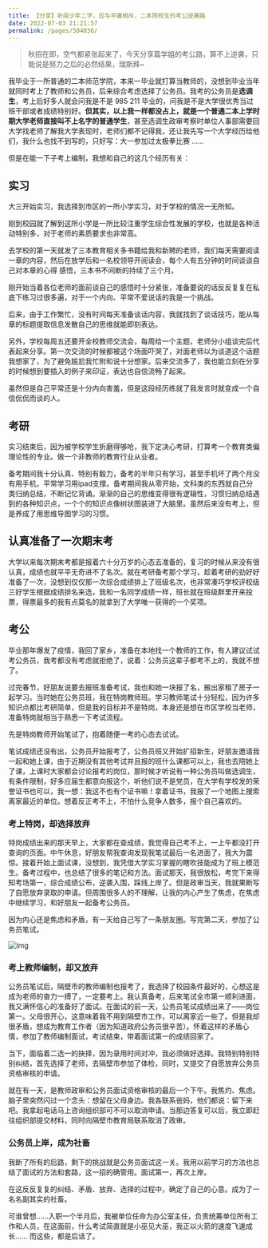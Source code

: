 ```yaml
---
title: 【分享】听闻少年二字，应与平庸相斥，二本院校生的考公逆袭路
date: 2022-07-03 21:21:57
permalink: /pages/504036/
---
```

> 秋招在即，空气都紧张起来了，今天分享篇学姐的考公路，算不上逆袭，只能说是努力之后的必然结果，瑞斯拜~

我毕业于一所普通的二本师范学院，本来一毕业就打算当教师的，没想到毕业当年就同时考上了教师和公务员，后来综合考虑选择了公务员。我考的公务员是**选调生**，考上后好多人就会问我是不是 985 211 毕业的，问我是不是大学很优秀当过班干部或者成绩特别好。**但其实，以上我一样都没占上，就是一个普通二本上学时期大学老师直接叫不上名字的普通学生**，甚至选调生政审考察时单位人事部需要回大学找老师了解我大学表现时，老师们都不记得我，还让我先写一个大学经历给他们，我什么也找不到写的，只好写：大一参加过太极拳比赛 …… 

但是在能一下子考上编制，我想和自己的这几个经历有关： 

## 实习

 大三开始实习，我选择到市区的一所小学实习，对于学校的情况一无所知。

刚到校园就了解到这所小学是一所比较注重学生综合性发展的学校，也就是各种活动特别多，对于老师的素质要求也非常高。

去学校的第一天就发了三本教育相关多书籍给我和新聘的老师，我们每天需要阅读一章的内容，然后在放学后和一名校领导开阅读会，每个人有五分钟的时间谈谈自己对本章的心得  感悟，三本书不间断的持续了三个月。

刚开始当着各位老师的面前谈自己的感悟时十分紧张，准备要说的话反反复复在私底下练习过很多遍，对于一个内向、平常不爱说话的我是一个挑战。

后来，由于工作繁忙，没有时间每天准备谈话内容，我就找到了谈话技巧，能从每章的标题提取信息发散自己的思维就能即刻表达。

另外，学校每周五还要开全校教师交流会，每周给一个主题，老师分小组谈完后代表起来分享。第一次交流的时候都被这个场面吓哭了，对面老师以为谈道这个话题我想家了，为了避免尴尬我忙附和说十分想家。后来交流多了，我也能立刻在分享的时候想到要插入的例子来印证，表达也自信流畅了起来。  

虽然但是自己平常还是十分内向害羞，但是这段经历练就了我发言时就变成一个自信侃侃而谈的人。 

## 考研

实习结束后，因为被学校学生折磨得够呛，我下定决心考研，打算考一个教育类偏理论性的专业。做一个非教师的教育行业从业者。

备考期间我十分认真、特别有毅力，备考的半年只有学习，甚至手机坏了两个月没有用手机，平常学习用ipad支撑。备考期间我从零开始，文科类的东西就自己分类归纳总结，不断记忆背诵。渐渐的自己的思维变得很有逻辑性，习惯归纳总结遇到的各种知识点，一个个的知识点像树状图装进了大脑里。虽然后来没有考上，但是养成了用思维导图学习的习惯。 

## 认真准备了一次期末考

大学以来每次期末考都是报着六十分万岁的心态去准备的，复习的时候从来没有很认真，成绩也就平平无奇进不了名次。就在考研备考那个学习，趁着考研的劲好好准备了一次，没想到仅仅那一次综合成绩排上了班级名次，也非常凑巧学校评校级三好学生根据成绩排名来选，我和一名同学成绩一样，班长就在班级群里开来投票，得票最多的我有点莫名的就拿到了大学唯一获得的一个奖项。 

## 考公

毕业那年爆发了疫情，我回了家乡，准备在本地找一个教师的工作，有人建议试试考公务员，我考都没有考虑就拒绝了，说着：公务员这辈子都考不上的，我就不想了。 

过完春节，好朋友说要去报班准备考试，我也和她一块报了名，搬出家租了房子一起学习。当时她在公务员班，我在特岗教师班。学习教师笔试十分轻松，因为许多知识点都比考研简单，但是我的目标并不是特岗，本身还是想在市区学校当老师，准备特岗就相当于熟悉一下考试流程。 

先是特岗教师开始笔试了，抱着随便一考的心态去试试。 

 笔试成绩还没有出，公务员开始报考了，公务员班又开始扩招新生，好朋友邀请我一起和她上课，由于近期没有其他考试并且报的班什么课都可以上，我也去陪她上了课，上课时大家都会讨论报考的岗位，那时候才听说有一种公务员叫做选调生，有条件限制，好多应届生都意向报这个，听他们说不是党员，在大学有学校发的荣誉证书也可以，我一想：我这不也有个证书嘛！拿着证书，我报了一个地图上搜索离家最近的单位。想着反正考不上，不怕什么竞争人数多，报个自己喜欢的。 

### 考上特岗，却选择放弃 

特岗成绩出来的那天早上，大家都在查成绩，我觉得自己考不上，一上午都没打开查询的页面。中午休息，好朋友帮我查询发现我笔试最后一名进面了，我大为震惊。接着开始上面试课，没想到，我凭借大学实习掌握的瞎吹技能成为了班上模范生。备考过程中，也总结了很多的笔记和方法。面试那天，我很放松，考完下来得知考场第一，综合成绩公布，逆袭入围，踩线上岸了。但是政审当天，我就果断写了自愿放弃录取的申请。但周围很多人的不理解，让我的内心产生了焦虑，在焦虑中继续学习，和好朋友一起备考公务员。 

 因为内心还是焦虑和矛盾，有一天给自己写了一条朋友圈。写完第二天，参加了公务员笔试。 

 ![img](https://uploadfiles.nowcoder.com/images/20220605/667983311_1654396712767/6C07B4E2788F35752F798BF87C804B13) 

  

### 考上教师编制，却又放弃 

公务员笔试后，隔壁市的教师编制也报考了，我选择了校园条件最好的，心想这是成为老师的奋力一搏了，一定要考上。我认真备考，后来笔试全市第一顺利进面，我又满怀信心的准备好了面试。在面试的前一天，公务员笔试成绩出来了——岗位第一。父母很开心，这意味着我不用到隔壁市工作，可以离家近一些了。但是我却很矛盾，想成为教育工作者（因为知道政府公务员很辛苦）。怀着这样的矛盾心情，参加了教师编制面试，考试结束，带着面试第一的成绩回家了。 

 当下，面临着二选一的抉择，因为录用时间对冲，我必须做好选择。我特别特别特别纠结，首先选择了老师，去隔壁市参加了体检，同时，又提交了自愿放弃公务员资格审核的申请。 

 就在有一天，是教师政审和公务员面试资格审核的最后一个下午。我焦灼、焦虑。脑子里突然闪过一个念头：想留在父母身边。我各联系爸妈，他们都说：留下来吧。我拿起电话马上咨询组织部可不可以取消申请。当那边答复可以后，我立即赶往组织部提交材料，同时向隔壁市教育局联系取消了政审。 

### 公务员上岸，成为社畜 

我断了所有的后路，剩下的挑战就是公务员面试这一关。我用以前学习的方法也总结了面试的方法和套路，这一招的确管用。面试第一，再次上岸。 

在这反反复复的纠结、矛盾、放弃、选择的过程中，确定了自己的心意。成为了一名名副其实的社畜。 

可谁曾想……入职一个半月后，我被单位任命为办公室主任，负责统筹单位所有工作和人员，在这面前，什么考试简直就是小巫见大巫，我正以火箭的速度飞速成长…… 而这些，都是后话了。